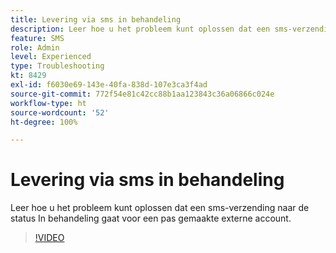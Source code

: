 ```yaml
---
title: Levering via sms in behandeling
description: Leer hoe u het probleem kunt oplossen dat een sms-verzending naar de status In behandeling gaat voor een pas gemaakte externe account.
feature: SMS
role: Admin
level: Experienced
type: Troubleshooting
kt: 8429
exl-id: f6030e69-143e-40fa-838d-107e3ca3f4ad
source-git-commit: 772f54e81c42cc88b1aa123843c36a06866c024e
workflow-type: ht
source-wordcount: '52'
ht-degree: 100%

---
```


# Levering via sms in behandeling

Leer hoe u het probleem kunt oplossen dat een sms-verzending naar de status In behandeling gaat voor een pas gemaakte externe account.

>[!VIDEO](https://video.tv.adobe.com/v/335986?quality=12)
